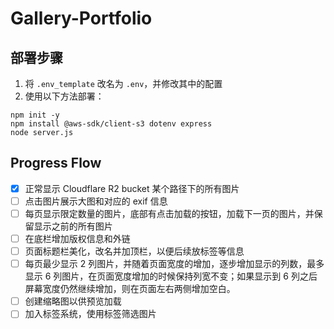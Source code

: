 # Gallery-Portfolio

## 部署步骤

1. 将 `.env_template` 改名为 `.env`，并修改其中的配置
2. 使用以下方法部署：

```console
npm init -y
npm install @aws-sdk/client-s3 dotenv express
node server.js
```

## Progress Flow

- [x] 正常显示 Cloudflare R2 bucket 某个路径下的所有图片
- [ ] 点击图片展示大图和对应的 exif 信息
- [ ] 每页显示限定数量的图片，底部有点击加载的按钮，加载下一页的图片，并保留显示之前的所有图片
- [ ] 在底栏增加版权信息和外链
- [ ] 页面标题栏美化，改名并加顶栏，以便后续放标签等信息
- [ ] 每页最少显示 2 列图片，并随着页面宽度的增加，逐步增加显示的列数，最多显示 6 列图片，在页面宽度增加的时候保持列宽不变；如果显示到 6 列之后屏幕宽度仍然继续增加，则在页面左右两侧增加空白。
- [ ] 创建缩略图以供预览加载
- [ ] 加入标签系统，使用标签筛选图片
